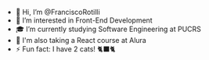 - 👋 Hi, I’m @FranciscoRotilli
- 👀 I’m interested in Front-End Development
- 🎓 I’m currently studying Software Engineering at PUCRS
- 🌱 I'm also taking a React course at Alura
- ⚡ Fun fact: I have 2 cats! 🐈‍⬛🐈

<!---
FranciscoRotilli/FranciscoRotilli is a ✨ special ✨ repository because its `README.md` (this file) appears on your GitHub profile.
You can click the Preview link to take a look at your changes.
--->
